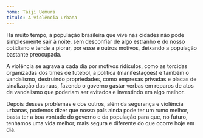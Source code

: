 ```yaml
---
nome: Taiji Uemura
titulo: A violência urbana
---
```


Há muito tempo, a população brasileira que vive nas cidades não pode simplesmente sair à noite, sem desconfiar de algo estranho e do nosso cotidiano e tende a piorar, por esse e outros motivos, deixando a população bastante preocupada.

A violência se agrava a cada dia por motivos ridículos, como as torcidas organizadas dos times de futebol, a política (manifestações) e também o vandalismo, destruindo propriedades, como empresas privadas e placas de sinalização das ruas, fazendo o governo gastar verbas em reparos de  atos de vandalismo que poderiam ser evitados e investindo em algo melhor.

Depois desses problemas e dos outros, além da segurança e violência urbanas, podemos dizer que nosso país ainda pode ter um rumo melhor, basta ter a boa vontade do governo e da população para que, no futuro, tenhamos uma  vida melhor, mais segura e diferente do que ocorre hoje em dia.

